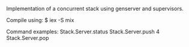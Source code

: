 Implementation of a concurrent stack using genserver and supervisors.

Compile using:
$ iex -S mix

Command examples:
Stack.Server.status
Stack.Server.push 4
Stack.Server.pop

